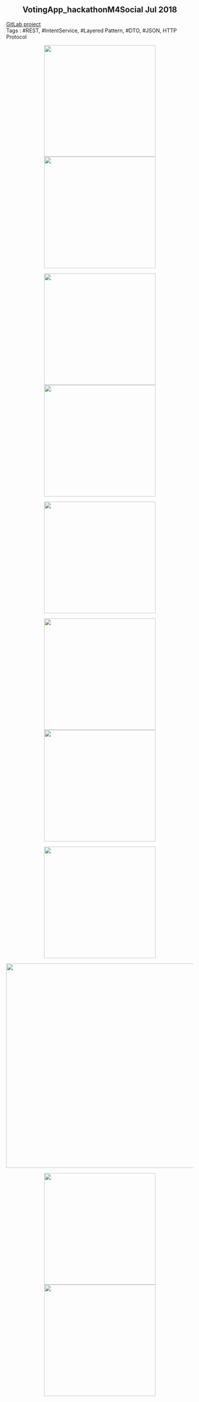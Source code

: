 <center><h2>VotingApp_hackathonM4Social Jul 2018</h2></center>
<a href="">GitLab project</a></br>
Tags : #REST, #IntentService, #Layered Pattern, #DTO, #JSON, HTTP Protocol
<p align="center">

<img src="img/voting/welcome.jpg" width="300"/>
  
<img src="img/voting/login.jpg" width="300"/>

</p>

<p align="center">

<img src="img/voting/app_bar.jpg" width="300"/>
  
<img src="img/voting/organization_home.jpg" width="300"/>

</p>

<p align="center">

<img src="img/voting/new_event.jpg" width="300"/>
  

</p>


<p align="center">

<img src="img/voting/write_choices.jpg" width="300"/>
<img src="img/voting/add_participants.jpg" width="300"/>  
</p>


<p align="center">


  <img src="img/voting/info_consulta.jpg" width="300"/>


</p>
<p align="center">

  <img src="img/voting/result.jpg" width="550"/>
</p>

<p align="center">

  
<img src="img/voting/user_home.jpg" width="300"/>
<img src="img/voting/vote.jpg" width="300"/>
</p>
